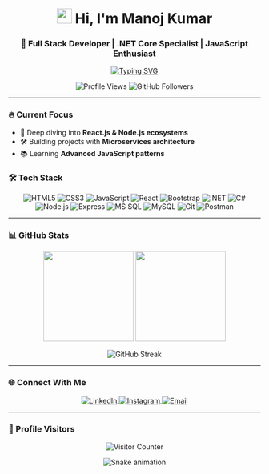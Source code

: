<h1 align="center"> 
  <img src="https://media.giphy.com/media/hvRJCLFzcasrR4ia7z/giphy.gif" width="30px" height="30px"/>
  Hi, I'm Manoj Kumar
</h1>
<h3 align="center">🚀 Full Stack Developer | .NET Core Specialist | JavaScript Enthusiast</h3>

<p align="center">
  <a href="https://git.io/typing-svg">
    <img src="https://readme-typing-svg.demolab.com?font=Fira+Code&pause=1000&color=22D3EE&center=true&vCenter=true&width=435&lines=Building+scalable+web+applications;Passionate+about+clean+code;Always+learning+new+tech" alt="Typing SVG" />
  </a>
</p>

<div align="center">
  
  ![Profile Views](https://komarev.com/ghpvc/?username=yourusername&color=blue&style=flat-square)
  ![GitHub Followers](https://img.shields.io/github/followers/yourusername?style=social)
  
</div>

---

### 🔥 Current Focus
- 🌱 Deep diving into **React.js & Node.js ecosystems**
- 🛠 Building projects with **Microservices architecture**
- 📚 Learning **Advanced JavaScript patterns**

### 🛠 Tech Stack
<p align="center">
  <!-- Frontend -->
  <img src="https://img.shields.io/badge/HTML5-E34F26?style=for-the-badge&logo=html5&logoColor=white" alt="HTML5"/>
  <img src="https://img.shields.io/badge/CSS3-1572B6?style=for-the-badge&logo=css3&logoColor=white" alt="CSS3"/>
  <img src="https://img.shields.io/badge/JavaScript-323330?style=for-the-badge&logo=javascript&logoColor=F7DF1E" alt="JavaScript"/>
  <img src="https://img.shields.io/badge/React-20232A?style=for-the-badge&logo=react&logoColor=61DAFB" alt="React"/>
  <img src="https://img.shields.io/badge/Bootstrap-563D7C?style=for-the-badge&logo=bootstrap&logoColor=white" alt="Bootstrap"/>
  
  <!-- Backend -->
  <img src="https://img.shields.io/badge/.NET-512BD4?style=for-the-badge&logo=dotnet&logoColor=white" alt=".NET"/>
  <img src="https://img.shields.io/badge/C%23-239120?style=for-the-badge&logo=c-sharp&logoColor=white" alt="C#"/>
  <img src="https://img.shields.io/badge/Node.js-339933?style=for-the-badge&logo=nodedotjs&logoColor=white" alt="Node.js"/>
  <img src="https://img.shields.io/badge/Express.js-000000?style=for-the-badge&logo=express&logoColor=white" alt="Express"/>
  
  <!-- Databases -->
  <img src="https://img.shields.io/badge/Microsoft%20SQL%20Server-CC2927?style=for-the-badge&logo=microsoft%20sql%20server&logoColor=white" alt="MS SQL"/>
  <img src="https://img.shields.io/badge/MySQL-005C84?style=for-the-badge&logo=mysql&logoColor=white" alt="MySQL"/>
  
  <!-- Tools -->
  <img src="https://img.shields.io/badge/GIT-E44C30?style=for-the-badge&logo=git&logoColor=white" alt="Git"/>
  <img src="https://img.shields.io/badge/Postman-FF6C37?style=for-the-badge&logo=Postman&logoColor=white" alt="Postman"/>
</p>

---

### 📊 GitHub Stats
<p align="center">
  <img height="180em" src="https://github-readme-stats.vercel.app/api?username=yourusername&show_icons=true&theme=radical&include_all_commits=true&count_private=true"/>
  <img height="180em" src="https://github-readme-stats.vercel.app/api/top-langs/?username=yourusername&layout=compact&langs_count=8&theme=radical"/>
</p>

<p align="center">
  <img src="https://github-readme-streak-stats.herokuapp.com/?user=yourusername&theme=radical" alt="GitHub Streak"/>
</p>

---

### 🌐 Connect With Me
<p align="center">
  <a href="https://linkedin.com/in/manojkumar" target="blank">
    <img align="center" src="https://img.shields.io/badge/LinkedIn-0077B5?style=for-the-badge&logo=linkedin&logoColor=white" alt="LinkedIn"/>
  </a>
  <a href="https://instagram.com/mano_jkumar6052" target="blank">
    <img align="center" src="https://img.shields.io/badge/Instagram-E4405F?style=for-the-badge&logo=instagram&logoColor=white" alt="Instagram"/>
  </a>
  <a href="mailto:manojkumar65927@gmail.com">
    <img align="center" src="https://img.shields.io/badge/Gmail-D14836?style=for-the-badge&logo=gmail&logoColor=white" alt="Email"/>
  </a>
</p>

---

### 🎯 Profile Visitors
<p align="center"> 
  <img src="https://profile-counter.glitch.me/yourusername/count.svg" alt="Visitor Counter"/>
</p>

<p align="center">
  <img src="https://github.com/yourusername/yourusername/blob/output/github-contribution-grid-snake.svg" alt="Snake animation"/>
</p>
